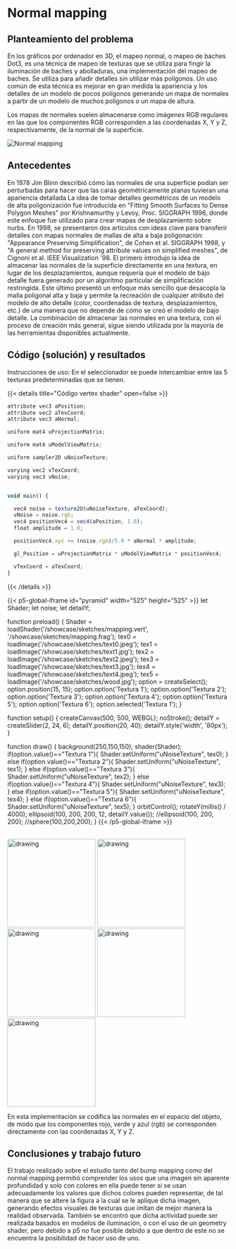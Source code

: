 # Normal mapping

## Planteamiento del problema
En los gráficos por ordenador en 3D, el mapeo normal, o mapeo de baches Dot3, es una técnica de mapeo de texturas que se utiliza para fingir la iluminación de baches y abolladuras, una implementación del mapeo de baches. Se utiliza para añadir detalles sin utilizar más polígonos. Un uso común de esta técnica es mejorar en gran medida la apariencia y los detalles de un modelo de pocos polígonos generando un mapa de normales a partir de un modelo de muchos polígonos o un mapa de altura.

Los mapas de normales suelen almacenarse como imágenes RGB regulares en las que los componentes RGB corresponden a las coordenadas X, Y y Z, respectivamente, de la normal de la superficie.

![Normal mapping](/showcase/sketches/normalMapping.jpg 'Normal mapping')


## Antecedentes
En 1978 Jim Blinn describió cómo las normales de una superficie podían ser perturbadas para hacer que las caras geométricamente planas tuvieran una apariencia detallada La idea de tomar detalles geométricos de un modelo de alta poligonización fue introducida en "Fitting Smooth Surfaces to Dense Polygon Meshes" por Krishnamurthy y Levoy, Proc. SIGGRAPH 1996, donde este enfoque fue utilizado para crear mapas de desplazamiento sobre nurbs. En 1998, se presentaron dos artículos con ideas clave para transferir detalles con mapas normales de mallas de alta a baja poligonación: "Appearance Preserving Simplification", de Cohen et al. SIGGRAPH 1998, y "A general method for preserving attribute values on simplified meshes", de Cignoni et al. IEEE Visualization '98. El primero introdujo la idea de almacenar las normales de la superficie directamente en una textura, en lugar de los desplazamientos, aunque requería que el modelo de bajo detalle fuera generado por un algoritmo particular de simplificación restringida. Este último presentó un enfoque más sencillo que desacopla la malla poligonal alta y baja y permite la recreación de cualquier atributo del modelo de alto detalle (color, coordenadas de textura, desplazamientos, etc.) de una manera que no depende de cómo se creó el modelo de bajo detalle. La combinación de almacenar las normales en una textura, con el proceso de creación más general, sigue siendo utilizada por la mayoría de las herramientas disponibles actualmente.

## Código (solución) y resultados

Instrucciones de uso:
En el seleccionador se puede intercambiar entre las 5 texturas predeterminadas que se tienen.

{{< details title="Código vertex shader" open=false >}}
```js
attribute vec3 aPosition;
attribute vec2 aTexCoord;
attribute vec3 aNormal;

uniform mat4 uProjectionMatrix;

uniform mat4 uModelViewMatrix;

uniform sampler2D uNoiseTexture;

varying vec2 vTexCoord;
varying vec3 vNoise;


void main() {

  vec4 noise = texture2D(uNoiseTexture, aTexCoord);
  vNoise = noise.rgb;
  vec4 positionVec4 = vec4(aPosition, 1.0);
  float amplitude = 1.0;

  positionVec4.xyz += (noise.rgb)/5.0 * aNormal * amplitude;

  gl_Position = uProjectionMatrix * uModelViewMatrix * positionVec4;

  vTexCoord = aTexCoord;
}
```
{{< /details >}}

{{< p5-global-iframe id="pyramid" width="525" height="525" >}}
let Shader; 
let noise;
let detailY;

function preload() { 
  Shader = loadShader('/showcase/sketches/mapping.vert', '/showcase/sketches/mapping.frag'); 
  tex0 = loadImage('/showcase/sketches/text0.jpeg'); 
  tex1 = loadImage('/showcase/sketches/text1.jpg'); 
  tex2 = loadImage('/showcase/sketches/text2.jpeg'); 
  tex3 = loadImage('/showcase/sketches/text3.jpg'); 
  tex4 = loadImage('/showcase/sketches/text4.jpeg');
  tex5 = loadImage('/showcase/sketches/wood.jpg');
  option = createSelect(); 
  option.position(15, 15); 
  option.option('Textura 1'); 
  option.option('Textura 2'); 
  option.option('Textura 3'); 
  option.option('Textura 4'); 
  option.option('Textura 5'); 
  option.option('Textura 6'); 
  option.selected('Textura 1'); 
}

function setup() { 
  createCanvas(500, 500, WEBGL); 
  noStroke();
  detailY = createSlider(2, 24, 6);
  detailY.position(20, 40);
  detailY.style('width', '80px'); }

function draw() { 
  background(250,150,150); 
  shader(Shader); 
  if(option.value()=="Textura 1"){ 
    Shader.setUniform("uNoiseTexture", tex0); 
  } else if(option.value()=="Textura 2"){ 
    Shader.setUniform("uNoiseTexture", tex1); 
  } else if(option.value()=="Textura 3"){ 
    Shader.setUniform("uNoiseTexture", tex2); 
  } else if(option.value()=="Textura 4"){ 
    Shader.setUniform("uNoiseTexture", tex3); 
  } else if(option.value()=="Textura 5"){ 
    Shader.setUniform("uNoiseTexture", tex4); 
  } else if(option.value()=="Textura 6"){ 
    Shader.setUniform("uNoiseTexture", tex5); 
  }
  orbitControl();
  rotateY(millis() / 4000);
  ellipsoid(100, 200, 200, 12, detailY.value());
  //ellipsoid(100, 200, 200);
  //sphere(100,200,200);
}
{{< /p5-global-iframe >}}

<br>

<img src="/showcase/sketches/tex0.jpg" alt="drawing" width="200"/>
<img src="/showcase/sketches/wood.jpg" alt="drawing" width="200"/>
<img src="/showcase/sketches/wood2.jpg" alt="drawing" width="200"/>
<img src="/showcase/sketches/xd.jpg" alt="drawing" width="200"/>
<img src="/showcase/sketches/prueba.jpg" alt="drawing" width="200"/>

En esta implementación se codifica las normales en el espacio del objeto, de modo que los componentes rojo, verde y azul (rgb) se corresponden directamente con las coordenadas X, Y y Z. 

## Conclusiones y trabajo futuro

El trabajo realizado sobre el estudio tanto del bump mapping como del normal mapping permitió comprender los usos que una imagen sin aparente profundidad y solo con colores en ella puede tener si se usan adecuadamente los valores que dichos colores pueden representar, de tal manera que se altere la figura a la cual se le aplique dicha imagen, generando efectos visuales de texturas que imitan de mejor manera la realidad observada. También se encontró que dicha actividad puede ser realizada basados en modelos de iluminación, o con el uso de un geometry shader, pero debido a p5 no fue posible debido a que dentro de este no se encuentra la posibilidad de hacer uso de uno.
